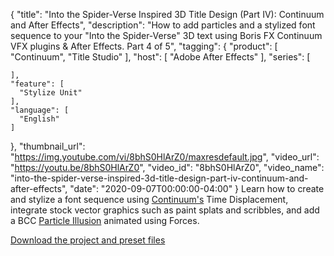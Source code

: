 {
  "title": "Into the Spider-Verse Inspired 3D Title Design (Part IV): Continuum and After Effects",
  "description": "How to add particles and a stylized font sequence to your \"Into the Spider-Verse\" 3D text using Boris FX Continuum VFX plugins & After Effects. Part 4 of 5",
  "tagging": {
    "product": [
      "Continuum",
      "Title Studio"
    ],
    "host": [
      "Adobe After Effects"
    ],
    "series": [

    ],
    "feature": [
      "Stylize Unit"
    ],
    "language": [
      "English"
    ]
  },
  "thumbnail_url": "https://img.youtube.com/vi/8bhS0HlArZ0/maxresdefault.jpg",
  "video_url": "https://youtu.be/8bhS0HlArZ0",
  "video_id": "8bhS0HlArZ0",
  "video_name": "into-the-spider-verse-inspired-3d-title-design-part-iv-continuum-and-after-effects",
  "date": "2020-09-07T00:00:00-04:00"
}
Learn how to create and stylize a font sequence using [Continuum's](https://borisfx.com/products/continuum/ "Boris FX Continuum") Time Displacement, integrate stock vector graphics such as paint splats and scribbles, and add a BCC [Particle Illusion](https://borisfx.com/products/particle-illusion/?collection=continuum-premium-filters&product=continuum-filter-particle-illusion "Boris FX Particle Illusion") animated using Forces.

[Download the project and preset files](https://bit.ly/34epylP "Boris FX Project File")
